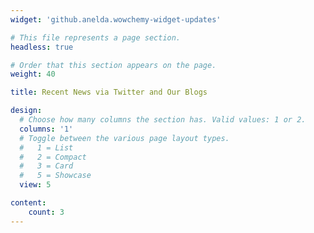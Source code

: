 ```yaml
---
widget: 'github.anelda.wowchemy-widget-updates'

# This file represents a page section.
headless: true

# Order that this section appears on the page.
weight: 40

title: Recent News via Twitter and Our Blogs

design:
  # Choose how many columns the section has. Valid values: 1 or 2.
  columns: '1'
  # Toggle between the various page layout types.
  #   1 = List
  #   2 = Compact  
  #   3 = Card
  #   5 = Showcase
  view: 5

content:
    count: 3
---
```




